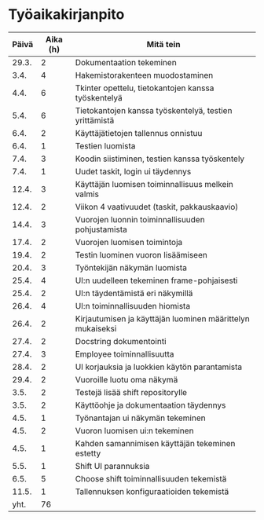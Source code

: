 # Työaikakirjanpito
| Päivä         | Aika (h)      | Mitä tein                                                  |
| ------------- |---------------|------------------------------------------------------------|
| 29.3.         | 2             | Dokumentaation tekeminen                                   |
| 3.4.          | 4             | Hakemistorakenteen muodostaminen                           |
| 4.4.          | 6             | Tkinter opettelu, tietokantojen kanssa työskentelyä        |
| 5.4.          | 6             | Tietokantojen kanssa työskentelyä, testien yrittämistä     |
| 6.4.          | 2             | Käyttäjätietojen tallennus onnistuu                        | 
| 6.4.          | 1             | Testien luomista                                           |
| 7.4.          | 3             | Koodin siistiminen, testien kanssa työskentely             |
| 7.4.          | 1             | Uudet taskit, login ui täydennys                           |
| 12.4.         | 3             | Käyttäjän luomisen toiminnallisuus melkein valmis          |
| 12.4.         | 2             | Viikon 4 vaativuudet (taskit, pakkauskaavio)               |
| 14.4.         | 3             | Vuorojen luonnin toiminnallisuuden pohjustamista           |
| 17.4.         | 2             | Vuorojen luomisen toimintoja                               |
| 19.4.         | 2             | Testin luominen vuoron lisäämiseen                         | 
| 20.4.         | 3             | Työntekijän näkymän luomista                               |
| 25.4.         | 4             | UI:n uudelleen tekeminen frame-pohjaisesti                 |
| 25.4.         | 2             | UI:n täydentämistä eri näkymillä                           |
| 26.4.         | 4             | UI:n toiminnallisuuden hiomista                            |
| 26.4.         | 2             | Kirjautumisen ja käyttäjän luominen määrittelyn mukaiseksi |
| 27.4.         | 2             | Docstring dokumentointi                                    |
| 27.4.         | 3             | Employee toiminnallisuutta                                 |
| 28.4.         | 2             | UI korjauksia ja luokkien käytön parantamista              |
| 29.4.         | 2             | Vuoroille luotu oma näkymä                                 |
| 3.5.          | 2             | Testejä lisää shift repositorylle                          | 
| 3.5.          | 2             | Käyttöohje ja dokumentaation täydennys                     |
| 4.5.          | 1             | Työnantajan ui näkymän tekeminen                           | 
| 4.5.          | 2             | Vuoron luomisen ui:n tekeminen                             |
| 4.5.          | 1             | Kahden samannimisen käyttäjän tekeminen estetty            |
| 5.5.          | 1             | Shift UI parannuksia                                       |
| 6.5.          | 5             | Choose shift toiminnallisuuden tekemistä                   |
| 11.5.         | 1             | Tallennuksen konfiguraatioiden tekemistä                   |
| yht.          | 76            |                                                            |
